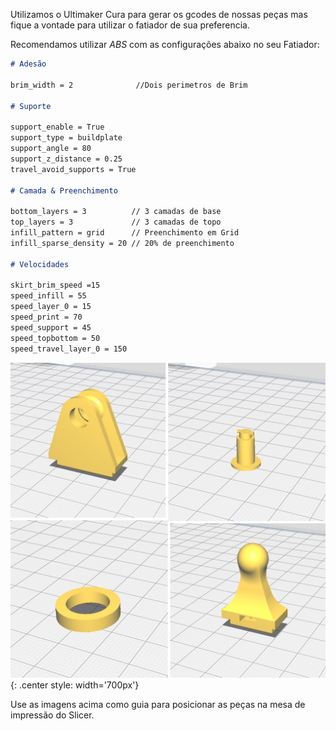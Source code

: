 
 Utilizamos o Ultimaker Cura para gerar os gcodes de nossas peças mas fique a vontade para utilizar o fatiador de sua preferencia.
 
 Recomendamos utilizar *ABS* com as configurações abaixo no seu Fatiador:

``` md 
# Adesão

brim_width = 2              //Dois perimetros de Brim

# Suporte

support_enable = True
support_type = buildplate
support_angle = 80
support_z_distance = 0.25
travel_avoid_supports = True

# Camada & Preenchimento

bottom_layers = 3          // 3 camadas de base
top_layers = 3             // 3 camadas de topo
infill_pattern = grid      // Preenchimento em Grid
infill_sparse_density = 20 // 20% de preenchimento

# Velocidades

skirt_brim_speed =15
speed_infill = 55
speed_layer_0 = 15
speed_print = 70
speed_support = 45
speed_topbottom = 50
speed_travel_layer_0 = 150
```

![Posição STL Slicer](imgs/PosicaoSTL.png){: .center style: width='700px'}

Use as imagens acima como guia para posicionar as peças na mesa de impressão do Slicer.



